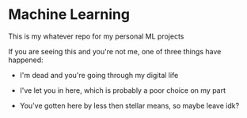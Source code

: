 # Machine Learning

This is my whatever repo for my personal ML projects

If you are seeing this and you're not me, one of three things have happened:

* I'm dead and you're going through my digital life

* I've let you in here, which is probably a poor choice on my part

* You've gotten here by less then stellar means, so maybe leave idk? 


